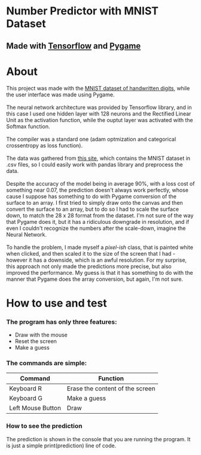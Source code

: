 # Number Predictor with MNIST Dataset

## Made with <a href="www.tensorflow.org">Tensorflow</a> and <a href="www.pygame.org">Pygame</a>

# About

This project was made with the <a href="https://pjreddie.com/projects/mnist-in-csv/">MNIST dataset of handwritten digits</a>, while the user interface was made using Pygame. <br><br>
The neural network architecture was provided by Tensorflow library, and in this case I used one hidden layer with 128 neurons and the Rectified Linear Unit as the activation function, while the ouptut layer was activated with the Softmax function. <br><br>
The compiler was a standard one (adam optmization and categorical crossentropy as loss function). <br><br>
The data was gathered from <a href="https://pjreddie.com/projects/mnist-in-csv/">this site</a>, which contains the MNIST dataset in .csv files, so I could easily work with pandas library and preprocess the data.
<br><br>
Despite the accuracy of the model being in average 90%, with a loss cost of something near 0.07, the prediction doesn't always work perfectly, whose cause I suppose has something to do with Pygame conversion of the surface to an array. I first tried to simply draw onto the canvas and then convert the surface to an array, but to do so I had to scale the surface down, to match the 28 x 28 format from the dataset. I'm not sure of the way that Pygame does it, but it has a ridiculous downgrade in resolution, and if even I couldn't recognize the numbers after the scale-down, imagine the Neural Network. <br><br>
To handle the problem, I made myself a <em>pixel-ish</em> class, that is painted white when clicked, and then scaled it to the size of the screen that I had - however it has a downside, which is an awful resolution. For my surprise, this approach not only made the predictions more precise, but also improved the performance. My guess is that it has something to do with the manner that Pygame does the array conversion, but again, I'm not sure.

# How to use and test

### The program has only three features:

- Draw with the mouse
- Reset the screen
- Make a guess

### The commands are simple:

| Command           | Function                        |
| ----------------- | ------------------------------- |
| Keyboard R        | Erase the content of the screen |
| Keyboard G        | Make a guess                    |
| Left Mouse Button | Draw                            |

### How to see the prediction

The prediction is shown in the console that you are running the program. It is just a simple print(prediction) line of code.
